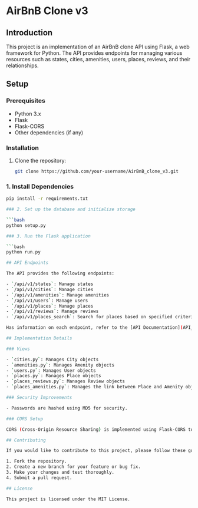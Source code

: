 # AirBnB Clone v3

## Introduction

This project is an implementation of an AirBnB clone API using Flask, a web framework for Python. The API provides endpoints for managing various resources such as states, cities, amenities, users, places, reviews, and their relationships.

## Setup

### Prerequisites

- Python 3.x
- Flask
- Flask-CORS
- Other dependencies (if any)

### Installation

1. Clone the repository:

   ```bash
   git clone https://github.com/your-username/AirBnB_clone_v3.git

### 1. Install Dependencies

```bash
pip install -r requirements.txt

### 2. Set up the database and initialize storage

```bash
python setup.py

### 3. Run the Flask application

```bash
python run.py

## API Endpoints

The API provides the following endpoints:

- `/api/v1/states`: Manage states
- `/api/v1/cities`: Manage cities
- `/api/v1/amenities`: Manage amenities
- `/api/v1/users`: Manage users
- `/api/v1/places`: Manage places
- `/api/v1/reviews`: Manage reviews
- `/api/v1/places_search`: Search for places based on specified criteria

Has information on each endpoint, refer to the [API Documentation](API_DOCUMENTATION.md).

## Implementation Details

### Views

- `cities.py`: Manages City objects
- `amenities.py`: Manages Amenity objects
- `users.py`: Manages User objects
- `places.py`: Manages Place objects
- `places_reviews.py`: Manages Review objects
- `places_amenities.py`: Manages the link between Place and Amenity objects

### Security Improvements

- Passwords are hashed using MD5 for security.

### CORS Setup

CORS (Cross-Origin Resource Sharing) is implemented using Flask-CORS to allow web clients to access the API. The CORS instance is set to allow `/*` for `0.0.0.0`.

## Contributing

If you would like to contribute to this project, please follow these guidelines:

1. Fork the repository.
2. Create a new branch for your feature or bug fix.
3. Make your changes and test thoroughly.
4. Submit a pull request.

## License

This project is licensed under the MIT License.


